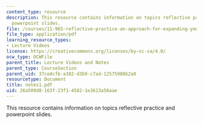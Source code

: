 ```yaml
---
content_type: resource
description: This resource contains information on topics reflective practice and
  powerpoint slides.
file: /courses/11-965-reflective-practice-an-approach-for-expanding-your-learning-frontiers-january-iap-2007/26a509d8163f23f145821e3613a56aae_notes1.pdf
file_type: application/pdf
learning_resource_types:
- Lecture Videos
license: https://creativecommons.org/licenses/by-nc-sa/4.0/
ocw_type: OCWFile
parent_title: Lecture Videos and Notes
parent_type: CourseSection
parent_uid: 37ce4cfb-a382-d3b9-c7ad-12575988b2a0
resourcetype: Document
title: notes1.pdf
uid: 26a509d8-163f-23f1-4582-1e3613a56aae
---
```

This resource contains information on topics reflective practice and powerpoint slides.